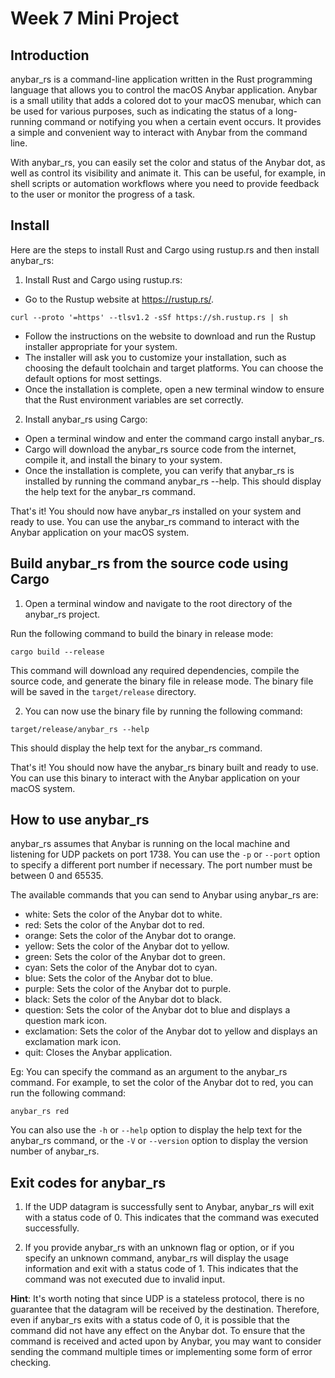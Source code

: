 # Week 7 Mini Project

## Introduction
anybar_rs is a command-line application written in the Rust programming language that allows you to control the macOS Anybar application. Anybar is a small utility that adds a colored dot to your macOS menubar, which can be used for various purposes, such as indicating the status of a long-running command or notifying you when a certain event occurs. It provides a simple and convenient way to interact with Anybar from the command line. 

With anybar_rs, you can easily set the color and status of the Anybar dot, as well as control its visibility and animate it. This can be useful, for example, in shell scripts or automation workflows where you need to provide feedback to the user or monitor the progress of a task.

## Install
Here are the steps to install Rust and Cargo using rustup.rs and then install anybar_rs:

1. Install Rust and Cargo using rustup.rs:
* Go to the Rustup website at https://rustup.rs/.
```
curl --proto '=https' --tlsv1.2 -sSf https://sh.rustup.rs | sh
```
* Follow the instructions on the website to download and run the Rustup installer appropriate for your system.
* The installer will ask you to customize your installation, such as choosing the default toolchain and target platforms. You can choose the default options for most settings.
* Once the installation is complete, open a new terminal window to ensure that the Rust environment variables are set correctly.

2. Install anybar_rs using Cargo:
* Open a terminal window and enter the command cargo install anybar_rs.
* Cargo will download the anybar_rs source code from the internet, compile it, and install the binary to your system.
* Once the installation is complete, you can verify that anybar_rs is installed by running the command anybar_rs --help. This should display the help text for the anybar_rs command.

That's it! You should now have anybar_rs installed on your system and ready to use. You can use the anybar_rs command to interact with the Anybar application on your macOS system.

## Build anybar_rs from the source code using Cargo
1. Open a terminal window and navigate to the root directory of the anybar_rs project.

Run the following command to build the binary in release mode:
```
cargo build --release
```

This command will download any required dependencies, compile the source code, and generate the binary file in release mode. The binary file will be saved in the `target/release` directory.

2. You can now use the binary file by running the following command:
```
target/release/anybar_rs --help
```

This should display the help text for the anybar_rs command.

That's it! You should now have the anybar_rs binary built and ready to use. You can use this binary to interact with the Anybar application on your macOS system.

## How to use anybar_rs
anybar_rs assumes that Anybar is running on the local machine and listening for UDP packets on port 1738. 
You can use the `-p` or `--port` option to specify a different port number if necessary. The port number must be between 0 and 65535.

The available commands that you can send to Anybar using anybar_rs are:

* white: Sets the color of the Anybar dot to white.
* red: Sets the color of the Anybar dot to red.
* orange: Sets the color of the Anybar dot to orange.
* yellow: Sets the color of the Anybar dot to yellow.
* green: Sets the color of the Anybar dot to green.
* cyan: Sets the color of the Anybar dot to cyan.
* blue: Sets the color of the Anybar dot to blue.
* purple: Sets the color of the Anybar dot to purple.
* black: Sets the color of the Anybar dot to black.
* question: Sets the color of the Anybar dot to blue and displays a question mark icon.
* exclamation: Sets the color of the Anybar dot to yellow and displays an exclamation mark icon.
* quit: Closes the Anybar application.

Eg: You can specify the command as an argument to the anybar_rs command. For example, to set the color of the Anybar dot to red, you can run the following command:
```
anybar_rs red
```

You can also use the `-h` or `--help` option to display the help text for the anybar_rs command, or the `-V` or `--version` option to display the version number of anybar_rs.

## Exit codes for anybar_rs
1. If the UDP datagram is successfully sent to Anybar, anybar_rs will exit with a status code of 0. This indicates that the command was executed successfully.

2. If you provide anybar_rs with an unknown flag or option, or if you specify an unknown command, anybar_rs will display the usage information and exit with a status code of 1. This indicates that the command was not executed due to invalid input.

**Hint**: It's worth noting that since UDP is a stateless protocol, there is no guarantee that the datagram will be received by the destination. Therefore, even if anybar_rs exits with a status code of 0, it is possible that the command did not have any effect on the Anybar dot. To ensure that the command is received and acted upon by Anybar, you may want to consider sending the command multiple times or implementing some form of error checking.
